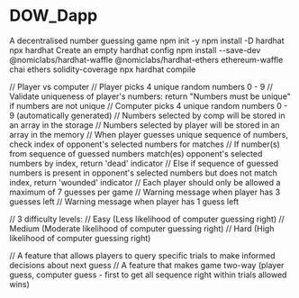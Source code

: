# DOW_Dapp

A decentralised number guessing game
npm init -y
npm install -D hardhat
npx hardhat
Create an empty hardhat config
npm install --save-dev @nomiclabs/hardhat-waffle @nomiclabs/hardhat-ethers ethereum-waffle chai ethers solidity-coverage
npx hardhat compile

// Player vs computer
// Player picks 4 unique random numbers 0 - 9
// Validate uniqueness of player's numbers: return "Numbers must be unique" if numbers are not unique
// Computer picks 4 unique random numbers 0 - 9 (automatically generated)
// Numbers selected by comp will be stored in an array in the storage
// Numbers selected by player will be stored in an array in the memory
// When player guesses unique sequence of numbers, check index of opponent's selected numbers for matches
// If number(s) from sequence of guessed numbers match(es) opponent's selected numbers by index, return 'dead' indicator
// Else if sequence of guessed numbers is present in opponent's selected numbers but does not match index, return 'wounded' indicator
// Each player should only be allowed a maximum of 7 guesses per game
// Warning message when player has 3 guesses left
// Warning message when player has 1 guess left

// 3 difficulty levels:
// Easy (Less likelihood of computer guessing right)
// Medium (Moderate likelihood of computer guessing right)
// Hard (High likelihood of computer guessing right)

// A feature that allows players to query specific trials to make informed decisions about next guess
// A feature that makes game two-way (player guess, computer guess - first to get all sequence right within trials allowed wins)
